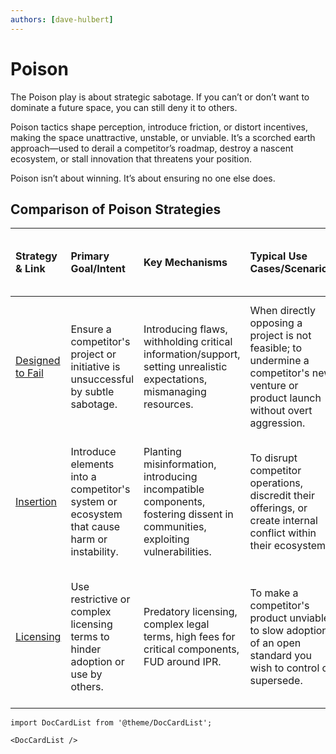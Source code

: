 ```yaml
---
authors: [dave-hulbert]
---
```


# Poison

The Poison play is about strategic sabotage. If you can’t or don’t want to dominate a future space, you can still deny it to others.

Poison tactics shape perception, introduce friction, or distort incentives, making the space unattractive, unstable, or unviable. It’s a scorched earth approach—used to derail a competitor’s roadmap, destroy a nascent ecosystem, or stall innovation that threatens your position.

Poison isn’t about winning. It’s about ensuring no one else does.

## Comparison of Poison Strategies

| Strategy & Link                                            | Primary Goal/Intent                                                                 | Key Mechanisms                                                                                                | Typical Use Cases/Scenarios                                                                                                   | Main Benefits (for the User of Poison)                                                                                                     | Key Climatic Patterns                                                                                                                                 |
| :--------------------------------------------------------- | :---------------------------------------------------------------------------------- | :-------------------------------------------------------------------------------------------------------------- | :-------------------------------------------------------------------------------------------------------------------------- | :----------------------------------------------------------------------------------------------------------------------------------------------- | :-------------------------------------------------------------------------------------------------------------------------------------------------- |
| [Designed to Fail](/strategies/poison/designed-to-fail/)   | Ensure a competitor's project or initiative is unsuccessful by subtle sabotage.     | Introducing flaws, withholding critical information/support, setting unrealistic expectations, mismanaging resources. | When directly opposing a project is not feasible; to undermine a competitor's new venture or product launch without overt aggression. | Competitor's initiative fails, resources wasted by competitor, maintains status quo or your relative advantage.                                  | [Competitors actions will change the game](/climatic-patterns/competitors-actions-will-change-the-game), [Most competitors have poor situational awareness](/climatic-patterns/most-competitors-have-poor-situational-awareness) |
| [Insertion](/strategies/poison/insertion/)                 | Introduce elements into a competitor's system or ecosystem that cause harm or instability. | Planting misinformation, introducing incompatible components, fostering dissent in communities, exploiting vulnerabilities. | To disrupt competitor operations, discredit their offerings, or create internal conflict within their ecosystem.                | Competitor instability, loss of trust in competitor's offerings, slowing competitor's progress.                                                  | [Characteristics change](/climatic-patterns/characteristics-change) (negatively for the target), [Inertia can kill an organisation](/climatic-patterns/inertia-can-kill-an-organisation) (if they can't adapt to the poison) |
| [Licensing](/strategies/poison/licensing/)                 | Use restrictive or complex licensing terms to hinder adoption or use by others.     | Predatory licensing, complex legal terms, high fees for critical components, FUD around IPR.                      | To make a competitor's product unviable, to slow adoption of an open standard you wish to control or supersede.             | Reduced competition, increased dependency on your alternatives, revenue generation through punitive licensing.                                 | [Capital flows to new areas of value](/climatic-patterns/capital-flows-to-new-areas-of-value) (away from poisoned area), [IPR as a decelerator (implicit)] |

```mdx-code-block
import DocCardList from '@theme/DocCardList';

<DocCardList />
```
